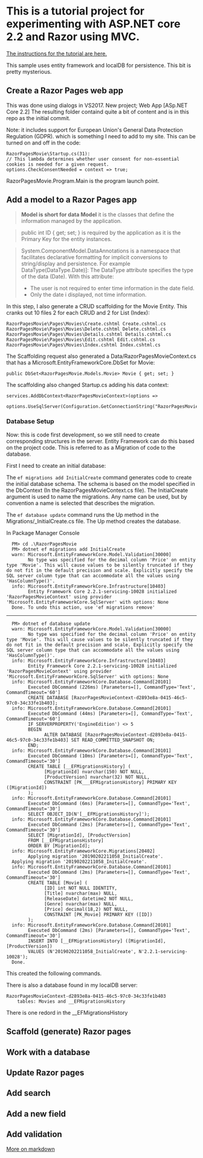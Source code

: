 ﻿This is a tutorial project for experimenting with ASP.NET core 2.2 and Razor using MVC.
====


[The instructions for the tutorial are here.](
https://docs.microsoft.com/en-us/aspnet/core/tutorials/razor-pages/?view=aspnetcore-2.2])

This sample uses entity framework and localDB for persistence.  This bit is pretty mysterious.

Create a Razor Pages web app
---
This was done using dialogs in VS2017.  New project; Web App [ASp.NET Core 2.2]
The resulting folder containd quite a bit of content and is in this repo as the initial commit.

Note: it includes support for  European Union's General Data Protection Regulation (GDPR). which is something I need to add to my site.   This can be turned on and off in the code:

	RazorPagesMovie\Startup.cs(31):
    // This lambda determines whether user consent for non-essential cookies is needed for a given request.
    options.CheckConsentNeeded = context => true;

RazorPagesMovie.Program.Main is the program launch point.

Add a model to a Razor Pages app 
---

> **Model is short for data Model** it is the classes that define the information managed by the application.

> public int ID { get; set; } is required by the application as it is the Primary Key for the entity instances.

> System.ComponentModel.DataAnnotations is a namespace that facilitates declarative formatting for implicit conversions to string/display and persistence.  For example DataType(DataType.Date)]: The DataType attribute specifies the type of the data (Date). With this attribute: 
> - The user is not required to enter time information in the date field. 
> - Only the date i displayed, not time information.

In this step, I also generate a CRUD scaffolding for the Movie Entity.  This cranks out 10 files 2 for each CRUD and 2 for List (Index):

	RazorPagesMovie\Pages\Movies\Create.cshtml Create.cshtml.cs
	RazorPagesMovie\Pages\Movies\Delete.cshtml Delete.cshtml.cs
	RazorPagesMovie\Pages\Movies\Details.cshtml Details.cshtml.cs
	RazorPagesMovie\Pages\Movies\Edit.cshtml Edit.cshtml.cs
	RazorPagesMovie\Pages\Movies\Index.cshtml Index.cshtml.cs    

The Scaffolding request also generated a Data/RazorPagesMovieContext.cs that has a 
Microsoft.EntityFrameworkCore.DbSet for Movie:

	public DbSet<RazorPagesMovie.Models.Movie> Movie { get; set; }

The scaffolding also changed Startup.cs adding his data context:

    services.AddDbContext<RazorPagesMovieContext>(options =>
                    options.UseSqlServer(Configuration.GetConnectionString("RazorPagesMovieContext")));

### Database Setup
Now: this is code first development, so we still need to create corresponding structures in the server.  Entity Framework can do this based on the project code.  This is referred to as a Migration of code to the database.

First I need to create an initial database:

The `ef migrations add InitialCreate` command generates code to create the initial database schema. The schema is based on the model specified in the DbContext (In the RazorPagesMovieContext.cs file). The InitialCreate argument is used to name the migrations. Any name can be used, but by convention a name is selected that describes the migration.

The `ef database update` command runs the Up method in the Migrations/<time-stamp>_InitialCreate.cs file. The Up method creates the database.

In Package Manager Console

      PM> cd .\RazorPagesMovie
      PM> dotnet ef migrations add InitialCreate
      warn: Microsoft.EntityFrameworkCore.Model.Validation[30000]
            No type was specified for the decimal column 'Price' on entity type 'Movie'. This will cause values to be silently truncated if they do not fit in the default precision and scale. Explicitly specify the SQL server column type that can accommodate all the values using 'HasColumnType()'.
      info: Microsoft.EntityFrameworkCore.Infrastructure[10403]
            Entity Framework Core 2.2.1-servicing-10028 initialized 'RazorPagesMovieContext' using provider 'Microsoft.EntityFrameworkCore.SqlServer' with options: None
      Done. To undo this action, use 'ef migrations remove'
----
      PM> dotnet ef database update
      warn: Microsoft.EntityFrameworkCore.Model.Validation[30000]
            No type was specified for the decimal column 'Price' on entity type 'Movie'. This will cause values to be silently truncated if they do not fit in the default precision and scale. Explicitly specify the SQL server column type that can accommodate all the values using 'HasColumnType()'.
      info: Microsoft.EntityFrameworkCore.Infrastructure[10403]
            Entity Framework Core 2.2.1-servicing-10028 initialized 'RazorPagesMovieContext' using provider 'Microsoft.EntityFrameworkCore.SqlServer' with options: None
      info: Microsoft.EntityFrameworkCore.Database.Command[20101]
            Executed DbCommand (226ms) [Parameters=[], CommandType='Text', CommandTimeout='60']
            CREATE DATABASE [RazorPagesMovieContext-d2893e8a-0415-46c5-97c0-34c33fe1b403];
      info: Microsoft.EntityFrameworkCore.Database.Command[20101]
            Executed DbCommand (44ms) [Parameters=[], CommandType='Text', CommandTimeout='60']
            IF SERVERPROPERTY('EngineEdition') <> 5
            BEGIN
                  ALTER DATABASE [RazorPagesMovieContext-d2893e8a-0415-46c5-97c0-34c33fe1b403] SET READ_COMMITTED_SNAPSHOT ON;
            END;
      info: Microsoft.EntityFrameworkCore.Database.Command[20101]
            Executed DbCommand (10ms) [Parameters=[], CommandType='Text', CommandTimeout='30']
            CREATE TABLE [__EFMigrationsHistory] (
                  [MigrationId] nvarchar(150) NOT NULL,
                  [ProductVersion] nvarchar(32) NOT NULL,
                  CONSTRAINT [PK___EFMigrationsHistory] PRIMARY KEY ([MigrationId])
            );
      info: Microsoft.EntityFrameworkCore.Database.Command[20101]
            Executed DbCommand (6ms) [Parameters=[], CommandType='Text', CommandTimeout='30']
            SELECT OBJECT_ID(N'[__EFMigrationsHistory]');
      info: Microsoft.EntityFrameworkCore.Database.Command[20101]
            Executed DbCommand (2ms) [Parameters=[], CommandType='Text', CommandTimeout='30']
            SELECT [MigrationId], [ProductVersion]
            FROM [__EFMigrationsHistory]
            ORDER BY [MigrationId];
      info: Microsoft.EntityFrameworkCore.Migrations[20402]
            Applying migration '20190202211058_InitialCreate'.
      Applying migration '20190202211058_InitialCreate'.
      info: Microsoft.EntityFrameworkCore.Database.Command[20101]
            Executed DbCommand (2ms) [Parameters=[], CommandType='Text', CommandTimeout='30']
            CREATE TABLE [Movie] (
                  [ID] int NOT NULL IDENTITY,
                  [Title] nvarchar(max) NULL,
                  [ReleaseDate] datetime2 NOT NULL,
                  [Genre] nvarchar(max) NULL,
                  [Price] decimal(18,2) NOT NULL,
                  CONSTRAINT [PK_Movie] PRIMARY KEY ([ID])
            );
      info: Microsoft.EntityFrameworkCore.Database.Command[20101]
            Executed DbCommand (2ms) [Parameters=[], CommandType='Text', CommandTimeout='30']
            INSERT INTO [__EFMigrationsHistory] ([MigrationId], [ProductVersion])
            VALUES (N'20190202211058_InitialCreate', N'2.2.1-servicing-10028');
      Done.

This created the following commands.

There is also a database found in my localDB server:

	RazorPagesMovieContext-d2893e8a-0415-46c5-97c0-34c33fe1b403
		tables: Movies and __EFMigrationsHistory

There is one redord in the __EFMigrationsHistory

Scaffold (generate) Razor pages
---

Work with a database
---
Update Razor pages
---
Add search
---
Add a new field
---
Add validation
---


[More on markdown](https://www.markdownguide.org/basic-syntax/)